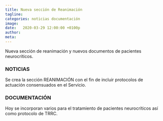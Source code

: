 ```yaml
---
title: Nueva sección de Reanimación
tagline: 
categories: noticias documentación
image: 
date:   2020-03-29 12:00:00 +0100p
author: 
meta: 
---
```

Nueva sección de reanimación y nuevos documentos de pacientes neurocríticos.
<!--more-->
### NOTICIAS

Se crea la sección REANIMACIÓN con el fin de incluir protocolos de actuación consensuados en el Servicio.

### DOCUMENTACIÓN

Hoy se incorporan varios para el tratamiento de pacientes neurocríticos así como protocolo de TRRC.
